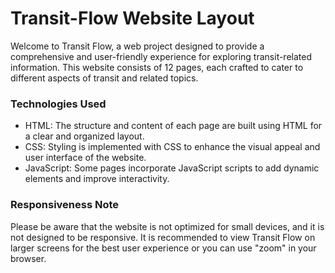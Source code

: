 # Transit-Flow Website Layout

Welcome to Transit Flow, a web project designed to provide a comprehensive and user-friendly experience for exploring transit-related information. This website consists of 12 pages, each crafted to cater to different aspects of transit and related topics.

### Technologies Used

- HTML: The structure and content of each page are built using HTML for a clear and organized layout.
- CSS: Styling is implemented with CSS to enhance the visual appeal and user interface of the website.
- JavaScript: Some pages incorporate JavaScript scripts to add dynamic elements and improve interactivity.

### Responsiveness Note

Please be aware that the website is not optimized for small devices, and it is not designed to be responsive. It is recommended to view Transit Flow on larger screens for the best user experience or you can use "zoom" in your browser.

